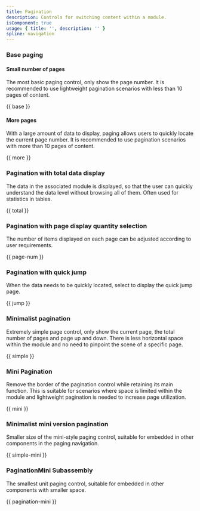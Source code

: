 ```yaml
---
title: Pagination
description: Controls for switching content within a module.
isComponent: true
usage: { title: '', description: '' }
spline: navigation
---
```


### Base paging

#### Small number of pages
The most basic paging control, only show the page number. It is recommended to use lightweight pagination scenarios with less than 10 pages of content.

{{ base }}

#### More pages
With a large amount of data to display, paging allows users to quickly locate the current page number. It is recommended to use pagination scenarios with more than 10 pages of content.

{{ more }}

### Pagination with total data display
The data in the associated module is displayed, so that the user can quickly understand the data level without browsing all of them. Often used for statistics in tables.

{{ total }}

### Pagination with page display quantity selection
The number of items displayed on each page can be adjusted according to user requirements.

{{ page-num }}

### Pagination with quick jump
When the data needs to be quickly located, select to display the quick jump page.

{{ jump }}

### Minimalist pagination
Extremely simple page control, only show the current page, the total number of pages and page up and down. There is less horizontal space within the module and no need to pinpoint the scene of a specific page.

{{ simple }}

### Mini Pagination
Remove the border of the pagination control while retaining its main function. This is suitable for scenarios where space is limited within the module and lightweight pagination is needed to increase page utilization.

{{ mini }}

### Minimalist mini version pagination
Smaller size of the mini-style paging control, suitable for embedded in other components in the paging navigation.

{{ simple-mini }}

### PaginationMini Subassembly
The smallest unit paging control, suitable for embedded in other components with smaller space.

{{ pagination-mini }}
